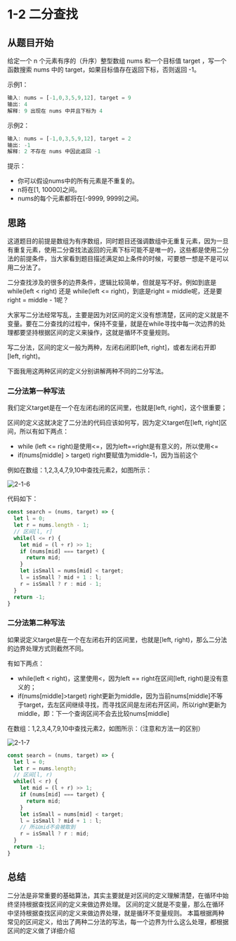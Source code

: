 # 1-2 二分查找

## 从题目开始

给定一个 n 个元素有序的（升序）整型数组 nums 和一个目标值 target  ，写一个函数搜索 nums 中的 target，如果目标值存在返回下标，否则返回 -1。

示例1：

```js
输入: nums = [-1,0,3,5,9,12], target = 9     
输出: 4       
解释: 9 出现在 nums 中并且下标为 4
```

示例2：

```js
输入: nums = [-1,0,3,5,9,12], target = 2     
输出: -1        
解释: 2 不存在 nums 中因此返回 -1 
```

提示：
* 你可以假设nums中的所有元素是不重复的。
* n将在[1, 10000]之间。
* nums的每个元素都将在[-9999, 9999]之间。

## 思路
这道题目的前提是数组为有序数组，同时题目还强调数组中无重复元素，因为一旦有重复元素，使用二分查找法返回的元素下标可能不是唯一的，这些都是使用二分法的前提条件，当大家看到题目描述满足如上条件的时候，可要想一想是不是可以用二分法了。

二分查找涉及的很多的边界条件，逻辑比较简单，但就是写不好。例如到底是 while(left < right) 还是 while(left <= right)，到底是right = middle呢，还是要right = middle - 1呢？

大家写二分法经常写乱，主要是因为对区间的定义没有想清楚，区间的定义就是不变量。要在二分查找的过程中，保持不变量，就是在while寻找中每一次边界的处理都要坚持根据区间的定义来操作，这就是循环不变量规则。

写二分法，区间的定义一般为两种，左闭右闭即[left, right]，或者左闭右开即[left, right)。

下面我用这两种区间的定义分别讲解两种不同的二分写法。

### 二分法第一种写法

我们定义target是在一个在左闭右闭的区间里，也就是[left, right]，这个很重要；

区间的定义这就决定了二分法的代码应该如何写，因为定义target在[left, right]区间，所以有如下两点：

* while (left <= right)是使用<=，因为left==right是有意义的，所以使用<=
* if(nums[middle] > target) right要赋值为middle-1，因为当前这个

例如在数组：1,2,3,4,7,9,10中查找元素2，如图所示：

![2-1-6](/assets/2-1-6.ipeg)

代码如下：

```js
const search = (nums, target) => {
  let l = 0;
  let r = nums.length - 1;
  // 区间[l, r]
  while(l <= r) {
    let mid = (l + r) >> 1;
    if (nums[mid] === target) {
      return mid;
    }
    let isSmall = nums[mid] < target;
    l = isSmall ? mid + 1 : l;
    r = isSmall ? r : mid - 1;
  }
  return -1;
}
```

### 二分法第二种写法
如果说定义target是在一个在左闭右开的区间里，也就是[left, right)，那么二分法的边界处理方式则截然不同。

有如下两点：
* while(left < right)，这里使用<，因为left == right在区间[left, right)是没有意义的；
* if(nums[middle]>target) right更新为middle，因为当前nums[middle]不等于target，去左区间继续寻找，而寻找区间是左闭右开区间，所以right更新为middle，即：下一个查询区间不会去比较nums[middle]

在数组：1,2,3,4,7,9,10中查找元素2，如图所示：（注意和方法一的区别）

![2-1-7](/assets/2-1-7.ipeg)

```js
const search = (nums, target) => {
  let l = 0;
  let r = nums.length;
  // 区间[l, r)
  while(l < r) {
    let mid = (l + r) >> 1;
    if (nums[mid] === target) {
      return mid;
    }
    let isSmall = nums[mid] < target;
    l = isSmall ? mid + 1 : l;
    // 所以mid不会被取到
    r = isSmall ? r : mid;
  }
  return -1;
}
```

## 总结

二分法是非常重要的基础算法，其实主要就是对区间的定义理解清楚，在循环中始终坚持根据查找区间的定义来做边界处理。
区间的定义就是不变量，那么在循环中坚持根据查找区间的定义来做边界处理，就是循环不变量规则。
本篇根据两种常见的区间定义，给出了两种二分法的写法，每一个边界为什么这么处理，都根据区间的定义做了详细介绍